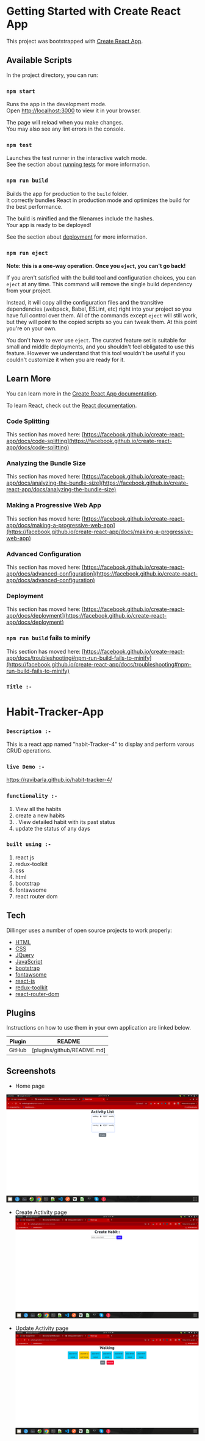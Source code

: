 # Getting Started with Create React App

This project was bootstrapped with [Create React App](https://github.com/facebook/create-react-app).

## Available Scripts

In the project directory, you can run:

### `npm start`

Runs the app in the development mode.\
Open [http://localhost:3000](http://localhost:3000) to view it in your browser.

The page will reload when you make changes.\
You may also see any lint errors in the console.

### `npm test`

Launches the test runner in the interactive watch mode.\
See the section about [running tests](https://facebook.github.io/create-react-app/docs/running-tests) for more information.

### `npm run build`

Builds the app for production to the `build` folder.\
It correctly bundles React in production mode and optimizes the build for the best performance.

The build is minified and the filenames include the hashes.\
Your app is ready to be deployed!

See the section about [deployment](https://facebook.github.io/create-react-app/docs/deployment) for more information.

### `npm run eject`

**Note: this is a one-way operation. Once you `eject`, you can't go back!**

If you aren't satisfied with the build tool and configuration choices, you can `eject` at any time. This command will remove the single build dependency from your project.

Instead, it will copy all the configuration files and the transitive dependencies (webpack, Babel, ESLint, etc) right into your project so you have full control over them. All of the commands except `eject` will still work, but they will point to the copied scripts so you can tweak them. At this point you're on your own.

You don't have to ever use `eject`. The curated feature set is suitable for small and middle deployments, and you shouldn't feel obligated to use this feature. However we understand that this tool wouldn't be useful if you couldn't customize it when you are ready for it.

## Learn More

You can learn more in the [Create React App documentation](https://facebook.github.io/create-react-app/docs/getting-started).

To learn React, check out the [React documentation](https://reactjs.org/).

### Code Splitting

This section has moved here: [https://facebook.github.io/create-react-app/docs/code-splitting](https://facebook.github.io/create-react-app/docs/code-splitting)

### Analyzing the Bundle Size

This section has moved here: [https://facebook.github.io/create-react-app/docs/analyzing-the-bundle-size](https://facebook.github.io/create-react-app/docs/analyzing-the-bundle-size)

### Making a Progressive Web App

This section has moved here: [https://facebook.github.io/create-react-app/docs/making-a-progressive-web-app](https://facebook.github.io/create-react-app/docs/making-a-progressive-web-app)

### Advanced Configuration

This section has moved here: [https://facebook.github.io/create-react-app/docs/advanced-configuration](https://facebook.github.io/create-react-app/docs/advanced-configuration)

### Deployment


This section has moved here: [https://facebook.github.io/create-react-app/docs/deployment](https://facebook.github.io/create-react-app/docs/deployment)

### `npm run build` fails to minify

This section has moved here: [https://facebook.github.io/create-react-app/docs/troubleshooting#npm-run-build-fails-to-minify](https://facebook.github.io/create-react-app/docs/troubleshooting#npm-run-build-fails-to-minify)


### `Title :-` 
# Habit-Tracker-App

### `Description :-`


This is a react app named "habit-Tracker-4" to display and perform varous CRUD operations.

### `live Demo :-`

https://ravibarla.github.io/habit-tracker-4/

### `functionality :-`

1. View all the habits 
2. create a new habits
3. . View detailed habit with its past status
4. update the status of any days 

### `built using :-`

1. react js
2. redux-toolkit
3. css
4. html
5. bootstrap
6. fontawsome
7. react router dom

## Tech

Dillinger uses a number of open source projects to work properly:

- [HTML] 
- [CSS] 
- [JQuery] 
- [JavaScript] 
- [bootstrap]
- [fontawsome]
- [react-js]
- [redux-toolkit]
- [react-router-dom]



## Plugins

Instructions on how to use them in your own application are linked below.

| Plugin | README |
| ------ | ------ |
| GitHub | [plugins/github/README.md]



[//]: # (These are reference links used in the body of this note and get stripped out when the markdown processor does its job. There is no need to format nicely because it shouldn't be seen. Thanks SO - http://stackoverflow.com/questions/4823468/store-comments-in-markdown-syntax)


   [HTML]:<https://developer.mozilla.org/en-US/docs/Web/HTML>
   [CSS]:<https://developer.mozilla.org/en-US/docs/Learn/CSS>
   [jQuery]: <http://jquery.com>
   [JavaScript]: <https://developer.mozilla.org/en-US/docs/Web/JavaScript>
   [bootstrap]: <https://getbootstrap.com/>
   [fontawsome]: <https://fontawesome.com/docs/apis/>
   [react-js]: <https://react.dev/>
   [redux-toolkit]: <https://redux-toolkit.js.org/>
   [react-router-dom]: <https://reactrouter.com/>




## Screenshots
   
   - Home page
   
![Alt text](home.png )

- Create Activity page
![Alt text](create.png )
  

-  Update Activity page
![Alt text](todo-item.png)
